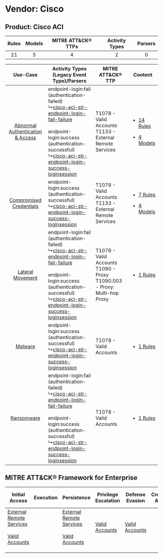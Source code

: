 Vendor: Cisco
=============
Product: Cisco ACI
------------------
| Rules | Models | MITRE ATT&CK® TTPs | Activity Types | Parsers |
|:-----:|:------:|:------------------:|:--------------:|:-------:|
|  21   |   5    |         4          |       2        |    0    |

|    Use-Case    | Activity Types (Legacy Event Type)/Parsers    | MITRE ATT&CK® TTP    | Content    |
|:----:| ---- | ---- | ---- |
| [Abnormal Authentication & Access](../../../UseCases/uc_abnormal_authentication_&_access.md) |  endpoint-login:fail (authentication-failed)<br> ↳[cisco-aci-str-endpoint-login-fail-failure](Ps/pC_ciscoacistrendpointloginfailfailure.md)<br><br> endpoint-login:success (authentication-successful)<br> ↳[cisco-aci-str-endpoint-login-success-loginsession](Ps/pC_ciscoacistrendpointloginsuccessloginsession.md)<br> | T1078 - Valid Accounts<br>T1133 - External Remote Services<br>    | [<ul><li>14 Rules</li></ul><ul><li>4 Models</li></ul>](RM/r_m_cisco_cisco_aci_Abnormal_Authentication_&_Access.md) |
|          [Compromised Credentials](../../../UseCases/uc_compromised_credentials.md)          |  endpoint-login:success (authentication-successful)<br> ↳[cisco-aci-str-endpoint-login-success-loginsession](Ps/pC_ciscoacistrendpointloginsuccessloginsession.md)<br>    | T1078 - Valid Accounts<br>T1133 - External Remote Services<br>    | [<ul><li>7 Rules</li></ul><ul><li>4 Models</li></ul>](RM/r_m_cisco_cisco_aci_Compromised_Credentials.md)    |
|    [Lateral Movement](../../../UseCases/uc_lateral_movement.md)    |  endpoint-login:fail (authentication-failed)<br> ↳[cisco-aci-str-endpoint-login-fail-failure](Ps/pC_ciscoacistrendpointloginfailfailure.md)<br><br> endpoint-login:success (authentication-successful)<br> ↳[cisco-aci-str-endpoint-login-success-loginsession](Ps/pC_ciscoacistrendpointloginsuccessloginsession.md)<br> | T1078 - Valid Accounts<br>T1090 - Proxy<br>T1090.003 - Proxy: Multi-hop Proxy<br> | [<ul><li>1 Rules</li></ul>](RM/r_m_cisco_cisco_aci_Lateral_Movement.md)    |
|    [Malware](../../../UseCases/uc_malware.md)    |  endpoint-login:success (authentication-successful)<br> ↳[cisco-aci-str-endpoint-login-success-loginsession](Ps/pC_ciscoacistrendpointloginsuccessloginsession.md)<br>    | T1078 - Valid Accounts<br>    | [<ul><li>1 Rules</li></ul>](RM/r_m_cisco_cisco_aci_Malware.md)    |
|    [Ransomware](../../../UseCases/uc_ransomware.md)    |  endpoint-login:fail (authentication-failed)<br> ↳[cisco-aci-str-endpoint-login-fail-failure](Ps/pC_ciscoacistrendpointloginfailfailure.md)<br><br> endpoint-login:success (authentication-successful)<br> ↳[cisco-aci-str-endpoint-login-success-loginsession](Ps/pC_ciscoacistrendpointloginsuccessloginsession.md)<br> | T1078 - Valid Accounts<br>    | [<ul><li>1 Rules</li></ul>](RM/r_m_cisco_cisco_aci_Ransomware.md)    |

MITRE ATT&CK® Framework for Enterprise
--------------------------------------
| Initial Access                                                                                                                                   | Execution | Persistence                                                                                                                                      | Privilege Escalation                                                | Defense Evasion                                                     | Credential Access | Discovery | Lateral Movement | Collection | Command and Control                                                                                                                       | Exfiltration | Impact |
| ------------------------------------------------------------------------------------------------------------------------------------------------ | --------- | ------------------------------------------------------------------------------------------------------------------------------------------------ | ------------------------------------------------------------------- | ------------------------------------------------------------------- | ----------------- | --------- | ---------------- | ---------- | ----------------------------------------------------------------------------------------------------------------------------------------- | ------------ | ------ |
| [External Remote Services](https://attack.mitre.org/techniques/T1133)<br><br>[Valid Accounts](https://attack.mitre.org/techniques/T1078)<br><br> |           | [External Remote Services](https://attack.mitre.org/techniques/T1133)<br><br>[Valid Accounts](https://attack.mitre.org/techniques/T1078)<br><br> | [Valid Accounts](https://attack.mitre.org/techniques/T1078)<br><br> | [Valid Accounts](https://attack.mitre.org/techniques/T1078)<br><br> |                   |           |                  |            | [Proxy: Multi-hop Proxy](https://attack.mitre.org/techniques/T1090/003)<br><br>[Proxy](https://attack.mitre.org/techniques/T1090)<br><br> |              |        |